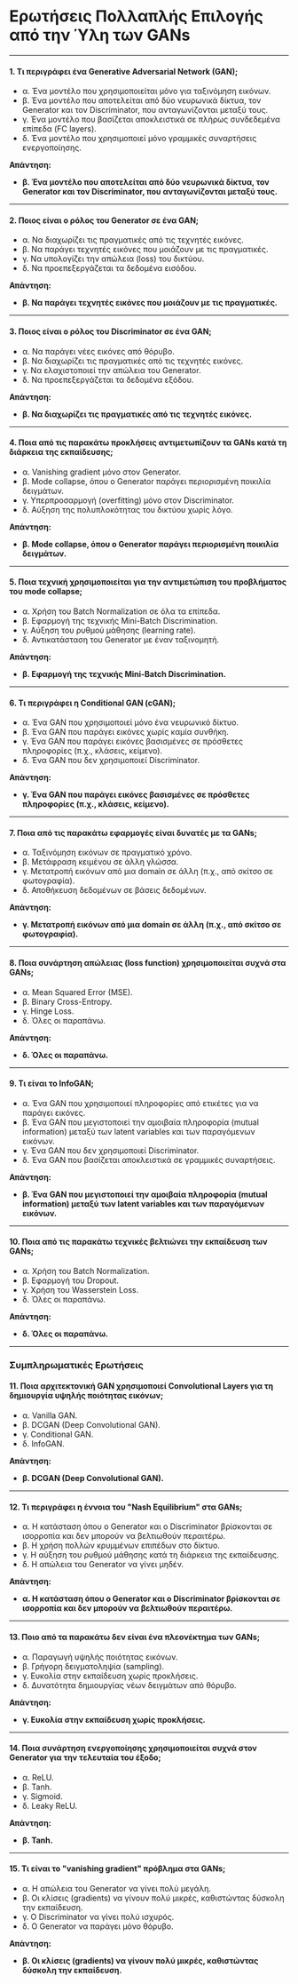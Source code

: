 # **Ερωτήσεις Πολλαπλής Επιλογής από την Ύλη των GANs**

---

#### **1. Τι περιγράφει ένα Generative Adversarial Network (GAN);**  
- α. Ένα μοντέλο που χρησιμοποιείται μόνο για ταξινόμηση εικόνων.  
- β. Ένα μοντέλο που αποτελείται από δύο νευρωνικά δίκτυα, τον Generator και τον Discriminator, που ανταγωνίζονται μεταξύ τους.  
- γ. Ένα μοντέλο που βασίζεται αποκλειστικά σε πλήρως συνδεδεμένα επίπεδα (FC layers).  
- δ. Ένα μοντέλο που χρησιμοποιεί μόνο γραμμικές συναρτήσεις ενεργοποίησης.  

**Απάντηση:**  
- **β. Ένα μοντέλο που αποτελείται από δύο νευρωνικά δίκτυα, τον Generator και τον Discriminator, που ανταγωνίζονται μεταξύ τους.**

---

#### **2. Ποιος είναι ο ρόλος του Generator σε ένα GAN;**  
- α. Να διαχωρίζει τις πραγματικές από τις τεχνητές εικόνες.  
- β. Να παράγει τεχνητές εικόνες που μοιάζουν με τις πραγματικές.  
- γ. Να υπολογίζει την απώλεια (loss) του δικτύου.  
- δ. Να προεπεξεργάζεται τα δεδομένα εισόδου.  

**Απάντηση:**  
- **β. Να παράγει τεχνητές εικόνες που μοιάζουν με τις πραγματικές.**

---

#### **3. Ποιος είναι ο ρόλος του Discriminator σε ένα GAN;**  
- α. Να παράγει νέες εικόνες από θόρυβο.  
- β. Να διαχωρίζει τις πραγματικές από τις τεχνητές εικόνες.  
- γ. Να ελαχιστοποιεί την απώλεια του Generator.  
- δ. Να προεπεξεργάζεται τα δεδομένα εξόδου.  

**Απάντηση:**  
- **β. Να διαχωρίζει τις πραγματικές από τις τεχνητές εικόνες.**

---

#### **4. Ποια από τις παρακάτω προκλήσεις αντιμετωπίζουν τα GANs κατά τη διάρκεια της εκπαίδευσης;**  
- α. Vanishing gradient μόνο στον Generator.  
- β. Mode collapse, όπου ο Generator παράγει περιορισμένη ποικιλία δειγμάτων.  
- γ. Υπερπροσαρμογή (overfitting) μόνο στον Discriminator.  
- δ. Αύξηση της πολυπλοκότητας του δικτύου χωρίς λόγο.  

**Απάντηση:**  
- **β. Mode collapse, όπου ο Generator παράγει περιορισμένη ποικιλία δειγμάτων.**

---

#### **5. Ποια τεχνική χρησιμοποιείται για την αντιμετώπιση του προβλήματος του mode collapse;**  
- α. Χρήση του Batch Normalization σε όλα τα επίπεδα.  
- β. Εφαρμογή της τεχνικής Mini-Batch Discrimination.  
- γ. Αύξηση του ρυθμού μάθησης (learning rate).  
- δ. Αντικατάσταση του Generator με έναν ταξινομητή.  

**Απάντηση:**  
- **β. Εφαρμογή της τεχνικής Mini-Batch Discrimination.**

---

#### **6. Τι περιγράφει η Conditional GAN (cGAN);**  
- α. Ένα GAN που χρησιμοποιεί μόνο ένα νευρωνικό δίκτυο.  
- β. Ένα GAN που παράγει εικόνες χωρίς καμία συνθήκη.  
- γ. Ένα GAN που παράγει εικόνες βασισμένες σε πρόσθετες πληροφορίες (π.χ., κλάσεις, κείμενο).  
- δ. Ένα GAN που δεν χρησιμοποιεί Discriminator.  

**Απάντηση:**  
- **γ. Ένα GAN που παράγει εικόνες βασισμένες σε πρόσθετες πληροφορίες (π.χ., κλάσεις, κείμενο).**

---

#### **7. Ποια από τις παρακάτω εφαρμογές είναι δυνατές με τα GANs;**  
- α. Ταξινόμηση εικόνων σε πραγματικό χρόνο.  
- β. Μετάφραση κειμένου σε άλλη γλώσσα.  
- γ. Μετατροπή εικόνων από μια domain σε άλλη (π.χ., από σκίτσο σε φωτογραφία).  
- δ. Αποθήκευση δεδομένων σε βάσεις δεδομένων.  

**Απάντηση:**  
- **γ. Μετατροπή εικόνων από μια domain σε άλλη (π.χ., από σκίτσο σε φωτογραφία).**

---

#### **8. Ποια συνάρτηση απώλειας (loss function) χρησιμοποιείται συχνά στα GANs;**  
- α. Mean Squared Error (MSE).  
- β. Binary Cross-Entropy.  
- γ. Hinge Loss.  
- δ. Όλες οι παραπάνω.  

**Απάντηση:**  
- **δ. Όλες οι παραπάνω.**

---

#### **9. Τι είναι το InfoGAN;**  
- α. Ένα GAN που χρησιμοποιεί πληροφορίες από ετικέτες για να παράγει εικόνες.  
- β. Ένα GAN που μεγιστοποιεί την αμοιβαία πληροφορία (mutual information) μεταξύ των latent variables και των παραγόμενων εικόνων.  
- γ. Ένα GAN που δεν χρησιμοποιεί Discriminator.  
- δ. Ένα GAN που βασίζεται αποκλειστικά σε γραμμικές συναρτήσεις.  

**Απάντηση:**  
- **β. Ένα GAN που μεγιστοποιεί την αμοιβαία πληροφορία (mutual information) μεταξύ των latent variables και των παραγόμενων εικόνων.**

---

#### **10. Ποια από τις παρακάτω τεχνικές βελτιώνει την εκπαίδευση των GANs;**  
- α. Χρήση του Batch Normalization.  
- β. Εφαρμογή του Dropout.  
- γ. Χρήση του Wasserstein Loss.  
- δ. Όλες οι παραπάνω.  

**Απάντηση:**  
- **δ. Όλες οι παραπάνω.**

---

### **Συμπληρωματικές Ερωτήσεις**

#### **11. Ποια αρχιτεκτονική GAN χρησιμοποιεί Convolutional Layers για τη δημιουργία υψηλής ποιότητας εικόνων;**  
- α. Vanilla GAN.  
- β. DCGAN (Deep Convolutional GAN).  
- γ. Conditional GAN.  
- δ. InfoGAN.  

**Απάντηση:**  
- **β. DCGAN (Deep Convolutional GAN).**

---

#### **12. Τι περιγράφει η έννοια του "Nash Equilibrium" στα GANs;**  
- α. Η κατάσταση όπου ο Generator και ο Discriminator βρίσκονται σε ισορροπία και δεν μπορούν να βελτιωθούν περαιτέρω.  
- β. Η χρήση πολλών κρυμμένων επιπέδων στο δίκτυο.  
- γ. Η αύξηση του ρυθμού μάθησης κατά τη διάρκεια της εκπαίδευσης.  
- δ. Η απώλεια του Generator να γίνει μηδέν.  

**Απάντηση:**  
- **α. Η κατάσταση όπου ο Generator και ο Discriminator βρίσκονται σε ισορροπία και δεν μπορούν να βελτιωθούν περαιτέρω.**

---

#### **13. Ποιο από τα παρακάτω δεν είναι ένα πλεονέκτημα των GANs;**  
- α. Παραγωγή υψηλής ποιότητας εικόνων.  
- β. Γρήγορη δειγματοληψία (sampling).  
- γ. Ευκολία στην εκπαίδευση χωρίς προκλήσεις.  
- δ. Δυνατότητα δημιουργίας νέων δειγμάτων από θόρυβο.  

**Απάντηση:**  
- **γ. Ευκολία στην εκπαίδευση χωρίς προκλήσεις.**

---

#### **14. Ποια συνάρτηση ενεργοποίησης χρησιμοποιείται συχνά στον Generator για την τελευταία του έξοδο;**  
- α. ReLU.  
- β. Tanh.  
- γ. Sigmoid.  
- δ. Leaky ReLU.  

**Απάντηση:**  
- **β. Tanh.**

---

#### **15. Τι είναι το "vanishing gradient" πρόβλημα στα GANs;**  
- α. Η απώλεια του Generator να γίνει πολύ μεγάλη.  
- β. Οι κλίσεις (gradients) να γίνουν πολύ μικρές, καθιστώντας δύσκολη την εκπαίδευση.  
- γ. Ο Discriminator να γίνει πολύ ισχυρός.  
- δ. Ο Generator να παράγει μόνο θόρυβο.  

**Απάντηση:**  
- **β. Οι κλίσεις (gradients) να γίνουν πολύ μικρές, καθιστώντας δύσκολη την εκπαίδευση.**

